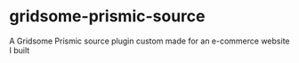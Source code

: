 # gridsome-prismic-source
A Gridsome Prismic source plugin custom made for an e-commerce website I built
